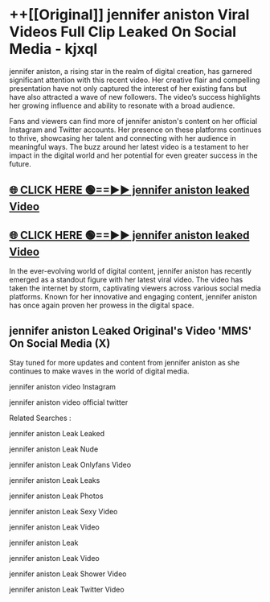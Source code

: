 # ++[[Original]] jennifer aniston Viral Videos Full Clip Leaked On Social Media - kjxql<br>

jennifer aniston, a rising star in the realm of digital creation, has garnered significant attention with this recent video. Her creative flair and compelling presentation have not only captured the interest of her existing fans but have also attracted a wave of new followers. The video’s success highlights her growing influence and ability to resonate with a broad audience.

Fans and viewers can find more of jennifer aniston's content on her official Instagram and Twitter accounts. Her presence on these platforms continues to thrive, showcasing her talent and connecting with her audience in meaningful ways. The buzz around her latest video is a testament to her impact in the digital world and her potential for even greater success in the future.


## [🌐 CLICK HERE 🟢==►► jennifer aniston leaked Video ](https://onlyclips.site?title=jennifer_aniston&ref=git)

## [🌐 CLICK HERE 🟢==►► jennifer aniston leaked Video ](https://onlyclips.site?title=jennifer_aniston&ref=git)


In the ever-evolving world of digital content, jennifer aniston has recently emerged as a standout figure with her latest viral video. The video has taken the internet by storm, captivating viewers across various social media platforms. Known for her innovative and engaging content, jennifer aniston has once again proven her prowess in the digital space.



## jennifer aniston L𝚎aked Original's Video 'MMS' On Social Media (X)


Stay tuned for more updates and content from jennifer aniston as she continues to make waves in the world of digital media.

jennifer aniston video Instagram

jennifer aniston video official twitter


Related Searches :

jennifer aniston Leak Leaked

jennifer aniston Leak Nude

jennifer aniston Leak Onlyfans Video

jennifer aniston Leak Leaks

jennifer aniston Leak Photos

jennifer aniston Leak Sexy Video

jennifer aniston Leak Video

jennifer aniston Leak

jennifer aniston Leak Video

jennifer aniston Leak Shower Video

jennifer aniston Leak Twitter Video


